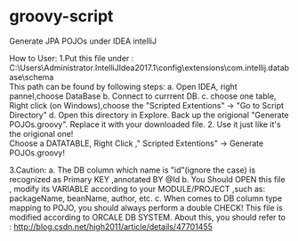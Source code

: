 # groovy-script
Generate JPA POJOs under IDEA intelliJ

How to User:
1.Put this file under :
C:\Users\Administrator\.IntelliJIdea2017.1\config\extensions\com.intellij.database\schema\
This path can be found by following steps:
a. Open IDEA, right pannel,choose DataBase
b. Connect to currrent DB.
c. choose  one table, Right click (on Windows),choose the "Scripted Extentions" -> "Go to Script Directory"
d. Open this directory in Explore. Back up the origional "Generate POJOs.groovy". Replace it with your downloaded file.
2. Use it just like it's the origional one!  
  Choose a DATATABLE, Right Click ," Scripted Extentions" -> Generate POJOs.groovy!
  
3.Caution:
 a. The DB column which name is "id"(ignore the case) is recognized as Primary KEY ,annotated BY @Id
 b. You Should OPEN this file , modify its VARIABLE according to your MODULE/PROJECT ,such as:
   packageName,
   beanName,
   author, etc.
 c. When comes to DB column type mapping to POJO, you should always perform a double CHECK!
    This file is modified according to ORCALE DB SYSTEM.
    About this, you should refer to :
    http://blog.csdn.net/high2011/article/details/47701455
